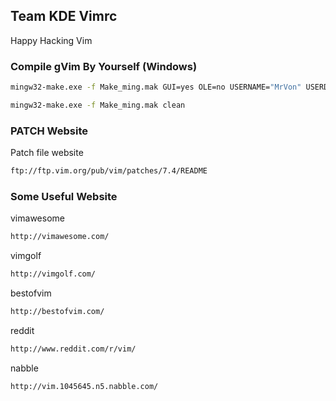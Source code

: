 ## Team KDE Vimrc ##
Happy Hacking Vim

### Compile gVim By Yourself (Windows)
```sh
mingw32-make.exe -f Make_ming.mak GUI=yes OLE=no USERNAME="MrVon" USERDOMAIN=""
```
```sh
mingw32-make.exe -f Make_ming.mak clean
```

### PATCH Website
Patch file website
```sh
ftp://ftp.vim.org/pub/vim/patches/7.4/README
```

### Some Useful Website
vimawesome
```sh
http://vimawesome.com/
```
vimgolf
```sh
http://vimgolf.com/
```
bestofvim
```sh
http://bestofvim.com/
```
reddit
```sh
http://www.reddit.com/r/vim/
```
nabble
```sh
http://vim.1045645.n5.nabble.com/
```
